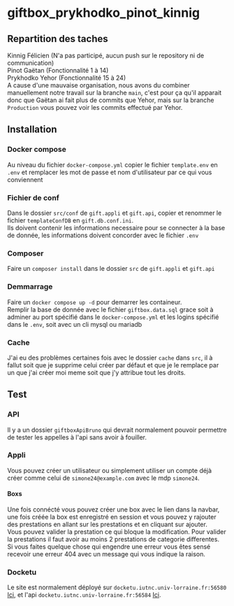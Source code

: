 # giftbox_prykhodko_pinot_kinnig

## Repartition des taches

Kinnig Félicien  (N'a pas participé, aucun push sur le repository ni de communication)  
Pinot Gaëtan (Fonctionnalité 1 à 14)  
Prykhodko Yehor (Fonctionnalité 15 à 24)  
A cause d'une mauvaise organisation, nous avons du combiner manuellement notre travail sur la branche `main`, c'est pour
ça qu'il apparait donc que Gaëtan ai fait plus de commits que Yehor, mais sur la branche `Production` vous pouvez voir
les commits effectué par Yehor.

## Installation

### Docker compose

Au niveau du fichier `docker-compose.yml` copier le fichier `template.env` en `.env` et remplacer les mot de passe et
nom d'utilisateur par ce qui vous conviennent

### Fichier de conf

Dans le dossier `src/conf` de `gift.appli` et `gift.api`, copier et renommer le fichier `templateConfDB`
en `gift.db.conf.ini`.  
Ils doivent contenir les informations necessaire pour se connecter à la base de donnée, les informations doivent
concorder avec le fichier `.env`

### Composer

Faire un `composer install` dans le dossier `src` de `gift.appli` et `gift.api`

### Demmarrage

Faire un `docker compose up -d` pour demarrer les containeur.  
Remplir la base de donnée avec le fichier `giftbox.data.sql` grace soit à adminer au port spécifié dans
le `docker-compose.yml` et les logins spécifié dans le `.env`, soit avec un cli mysql ou mariadb

### Cache

J'ai eu des problèmes certaines fois avec le dossier `cache` dans `src`, il à fallut soit que je supprime celui créer par défaut et que je le remplace par un que j'ai créer moi meme soit que j'y attribue tout les droits.

## Test

### API

Il y a un dossier `giftboxApiBruno` qui devrait normalement pouvoir permettre de tester les appelles à l'api sans avoir
à fouiller.

### Appli

Vous pouvez créer un utilisateur ou simplement utiliser un compte déjà créer comme celui de `simone24@example.com` avec
le mdp `simone24`.

#### Boxs
Une fois connécté vous pouvez créer une box avec le lien dans la navbar, une fois créée la box est enregistré en session et vous pouvez y rajouter des prestations en allant sur les prestations et en cliquant sur ajouter.  
Vous pouvez valider la prestation ce qui bloque la modification.
Pour valider la prestations il faut avoir au moins 2 prestations de categorie differentes.  
Si vous faites quelque chose qui engendre une erreur vous êtes sensé recevoir une erreur 404 avec un message qui vous indique la raison.  

### Docketu

Le site est normalement déployé sur `docketu.iutnc.univ-lorraine.fr:56580` [Ici](docketu.iutnc.univ-lorraine.fr:56580), et l'api `docketu.iutnc.univ-lorraine.fr:56584` [Ici](docketu.iutnc.univ-lorraine.fr:56584).





